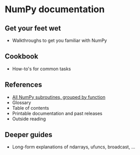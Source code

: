 # NumPy documentation

## Get your feet wet
- Walkthroughs to get you familiar with NumPy

## Cookbook
- How-to's for common tasks

## References
- [All NumPy subroutines, grouped by function](https://numpy.org/doc/stable/reference/routines.html)
- Glossary
- Table of contents
- Printable documentation and past releases
- Outside reading

## Deeper guides
- Long-form explanations of ndarrays, ufuncs, broadcast, ...

